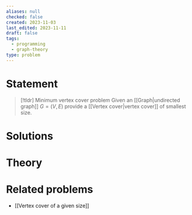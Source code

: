 ```yaml
---
aliases: null
checked: false
created: 2023-11-03
last_edited: 2023-11-11
draft: false
tags:
  - programming
  - graph-theory
type: problem
---
```

# Statement

>[!tldr] Minimum vertex cover problem
>Given an [[Graph|undirected graph]] $G = (V,E)$ provide a [[Vertex cover|vertex cover]] of smallest size.

# Solutions

# Theory

# Related problems

- [[Vertex cover of a given size]]
